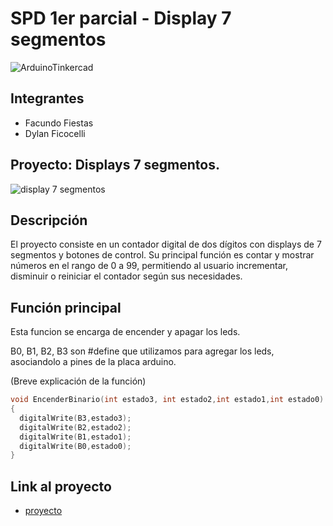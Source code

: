 # SPD 1er parcial - Display 7 segmentos
![ArduinoTinkercad](https://github.com/DylanFicocelli/SPD-1er-pacial/assets/138259829/5ee8614f-a3b0-4a44-b9e7-6fc14d10f65c)


## Integrantes 
- Facundo Fiestas
- Dylan Ficocelli 


## Proyecto: Displays 7 segmentos.
![display 7 segmentos](https://github.com/DylanFicocelli/SPD-1er-pacial/assets/138259829/a55ce53e-87b6-4aed-9d8c-a976a0f4632e)



## Descripción
El proyecto consiste en un contador digital de dos dígitos con displays de 7 segmentos y botones de control. Su principal función es contar y mostrar números en el rango de 0 a 99, permitiendo al usuario incrementar, disminuir o reiniciar el contador según sus necesidades. 

## Función principal
Esta funcion se encarga de encender y apagar los leds.

B0, B1, B2, B3 son #define que utilizamos para agregar los leds, asociandolo a pines de la placa arduino.

(Breve explicación de la función)

~~~ C (lenguaje en el que esta escrito)
void EncenderBinario(int estado3, int estado2,int estado1,int estado0)
{
  digitalWrite(B3,estado3);
  digitalWrite(B2,estado2);
  digitalWrite(B1,estado1);
  digitalWrite(B0,estado0);
}
~~~

## Link al proyecto
- [proyecto](https://www.tinkercad.com/things/0REFfgG2ElS-1er-parcial-domiciliario-parte-1/editel?sharecode=fL2W4WToWBjQc9V-5es2W3xl5AusKXuD0pabNZhHJkQ)
